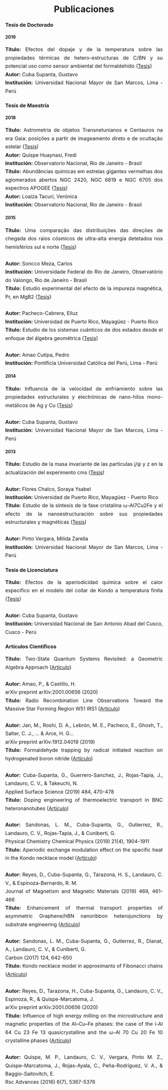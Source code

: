---
---
<head>
<style>
div.a {
  line-height: 0.7cm;
  font-size: 16px;
  text-align: justify;  
}
</style>
</head>

<center><h1>Publicaciones</h1></center>

<h3>Tesis de Doctorado</h3>
<h4>2019</h4>

<div class="a"> <b> Título:</b> Efectos del dopaje y de la temperatura sobre las propiedades térmicas de hetero-estructuras de C/BN y su potencial uso como sensor ambiental del formaldehído (<a href="https://cybertesis.unmsm.edu.pe/handle/20.500.12672/12312">Tesis</a>)<br>
<b> Autor:</b> Cuba Supanta, Gustavo<br>
<b> Institución:</b> Universidad Nacional Mayor de San Marcos, Lima - Perú </div>

<h3>Tesis de Maestría</h3> 
<h4>2018</h4>

<div class="a"> <b> Título:</b> Astrometria de objetos Transnetunianos e Centauros na era Gaia: posições a partir de imageamento direto e de ocultação estelar (<a href="http://www.on.br/conteudo/dppg_e_iniciacao/dppg/ferramenta_teses/teses/ASTRONOMIA/[417_09-06_C]on_2018_m_frediquispe.pdf">Tesis</a>)<br>
<b> Autor:</b> Quispe Huaynasi, Fredi<br>
<b> Institución:</b> Observatorio Nacional, Rio de Janeiro - Brasil </div>


<div class="a"> <b> Título:</b> Abundâncias químicas em estrelas gigantes vermelhas dos aglomerados abertos NGC 2420, NGC 6819 e NGC 6705 dos espectros APOGEE (<a href="http://www.on.br/conteudo/dppg_e_iniciacao/dppg/ferramenta_teses/teses/ASTRONOMIA/%5B398_50-38_C%5Don_2018_m_veronicaloaizatacuri-novo.pdf">Tesis</a>)<br>
<b> Autor:</b> Loaiza Tacuri, Verónica<br>
<b> Institución:</b> Observatorio Nacional, Rio de Janeiro - Brasil </div>

<h4>2015</h4>
<div class="a"> <b> Título:</b> Uma comparação das distribuições das direções de chegada dos raios cósmicos de ultra-alta energia detetados nos hemisférios sul e norte (<a href="http://objdig.ufrj.br/14/teses/842460.pdf">Tesis</a>)<br><br>
<b> Autor:</b> Soncco Meza, Carlos<br>
<b> Institución:</b> Universidade Federal do Rio de Janeiro, Observatório do Valongo, Rio de Janeiro - Brasil </div>

<div class="a"> <b> Título:</b> Estudio experimental del efecto de la impureza magnética, Pr, en MgB2  (<a href="https://scholar.uprm.edu/handle/20.500.11801/2017">Tesis</a>)<br><br>
<b> Autor:</b> Pacheco-Cabrera, Elluz<br>
<b> Institución:</b> Universidad de Puerto Rico, Mayagüez - Puerto Rico </div>

<div class="a"> <b> Título:</b> Estudio de los sistemas cuánticos de dos estados desde el enfoque del álgebra geométrica (<a href="http://tesis.pucp.edu.pe/repositorio/bitstream/handle/20.500.12404/6715/AMAO_CUTIPA_PEDRO_ESTUDIO_SISTEMAS_CUANTICOS_1.pdf?sequence=4&isAllowed=y">Tesis</a>)<br><br>
<b> Autor:</b> Amao Cutipa, Pedro<br>
<b> Institución:</b> Pontificia Universidad Católica del Perú, Lima - Perú </div>

<h4>2014</h4>
<div class="a"> <b> Título:</b> Influencia de la velocidad de enfriamiento sobre las propiedades estructurales y electrónicas de nano-hilos mono-metálicos de Ag y Cu (<a href="https://cybertesis.unmsm.edu.pe/handle/20.500.12672/5786">Tesis</a>)<br><br>
<b> Autor:</b> Cuba Supanta, Gustavo<br>
<b> Institución:</b> Universidad Nacional Mayor de San Marcos, Lima - Perú </div>

<h4>2013</h4>
<div class="a"> <b> Título:</b> Estudio de la masa invariante de las partículas j/ψ y z en la actualización del experimento cms (<a href="https://scholar.uprm.edu/handle/20.500.11801/2034">Tesis</a>)<br><br>
<b> Autor:</b> Flores Chalco, Soraya Ysabel<br>
<b> Institución:</b> Universidad de Puerto Rico, Mayagüez - Puerto Rico </div>


<div class="a"> <b> Título:</b> Estudio de la síntesis de la fase cristalina ω-Al7Cu2Fe y el efecto de la nanoestructuración sobre sus propiedades estructurales y magnéticas (<a href="https://cybertesis.unmsm.edu.pe/bitstream/handle/20.500.12672/3781/Pinto_vm.pdf?sequence=1">Tesis</a>)<br><br>
<b> Autor:</b> Pinto Vergara, Milida Zarella<br>
<b> Institución:</b> Universidad Nacional Mayor de San Marcos, Lima - Perú </div>

<h3>Tesis de Licenciatura</h3>

<div class="a"> <b> Título:</b> Efectos de la aperiodicidad química sobre el calor específico en el modelo del collar de Kondo a temperatura finita (<a href="http://repositorio.unsaac.edu.pe/handle/UNSAAC/5208">Tesis</a>)<br><br>
<b> Autor:</b> Cuba Supanta, Gustavo<br>
<b> Institución:</b> Universidad Nacional de San Antonio Abad del Cusco, Cusco - Perú </div>

<h3>Artículos Científicos</h3>

<div class="a"> <b> Título:</b> Two-State Quantum Systems Revisited: a Geometric Algebra Approach (<a href="https://arxiv.org/pdf/2001.00656.pdf">Artículo</a>)<br><br>
<b> Autor:</b> Amao, P., & Castillo, H.<br>
arXiv preprint arXiv:2001.00656 (2020) </div>


<div class="a"> <b> Título:</b> Radio Recombination Line Observations Toward the Massive Star Forming Region W51 IRS1 (<a href="https://arxiv.org/abs/1912.04019">Artículo</a>)<br><br>
<b> Autor:</b> Jan, M., Roshi, D. A., Lebrón, M. E., Pacheco, E., Ghosh, T., Salter, C. J., ... & Arce, H. G...<br>
arXiv preprint arXiv:1912.04019 (2019) </div>


<div class="a"> <b> Título:</b> Formaldehyde trapping by radical initiated reaction on hydrogenated boron nitride (<a href="https://www.sciencedirect.com/science/article/abs/pii/S0169433219309936#!">Artículo</a>)<br><br>
<b> Autor:</b> Cuba-Supanta, G., Guerrero-Sanchez, J., Rojas-Tapia, J., Landauro, C. V., & Takeuchi, N.<br>
Applied Surface Science (2019) 484, 470-478 </div>

<div class="a"> <b> Título:</b> Doping engineering of thermoelectric transport in BNC heteronanotubes (<a href="https://pubs.rsc.org/en/content/articlelanding/2019/CP/C8CP05592K#!divAbstract">Artículo</a>)<br><br>
<b> Autor:</b> Sandonas, L. M., Cuba-Supanta, G., Gutierrez, R., Landauro, C. V., Rojas-Tapia, J., & Cuniberti, G.<br>
Physical Chemistry Chemical Physics (2019) 21(4), 1904-1911 </div>

<div class="a"> <b> Título:</b> Aperiodic exchange modulation effect on the specific heat in the Kondo necklace model (<a href="https://www.sciencedirect.com/science/article/abs/pii/S0304885318304955">Artículo</a>)<br><br>
<b> Autor:</b> Reyes, D., Cuba-Supanta, G., Tarazona, H. S., Landauro, C. V., & Espinoza-Bernardo, R. M.<br>
Journal of Magnetism and Magnetic Materials (2019) 469, 461-466 </div>

<div class="a"> <b> Título:</b> Enhancement of thermal transport properties of asymmetric Graphene/hBN nanoribbon heterojunctions by substrate engineering (<a href="https://www.sciencedirect.com/science/article/abs/pii/S0008622317308771">Artículo</a>)<br><br>
<b> Autor:</b> Sandonas, L. M., Cuba-Supanta, G., Gutierrez, R., Dianat, A., Landauro, C. V., & Cuniberti, G.<br>
Carbon (2017) 124, 642-650 </div>

<div class="a"> <b> Título:</b> Kondo necklace model in approximants of Fibonacci chains (<a href="https://www.sciencedirect.com/science/article/abs/pii/S0304885317301816">Artículo</a>)<br><br>
<b> Autor:</b> Reyes, D., Tarazona, H., Cuba-Supanta, G., Landauro, C. V., Espinoza, R., & Quispe-Marcatoma, J.<br>
arXiv preprint arXiv:2001.00656 (2020) </div>

<div class="a"> <b> Título:</b> Influence of high energy milling on the microstructure and magnetic properties of the Al–Cu–Fe phases: the case of the i-Al 64 Cu 23 Fe 13 quasicrystalline and the ω-Al 70 Cu 20 Fe 10 crystalline phases (<a href="https://pubs.rsc.org/en/content/articlelanding/2016/ra/c5ra21093c#!divAbstract">Artículo</a>)<br><br>
<b> Autor:</b> Quispe, M. P., Landauro, C. V., Vergara, Pinto M. Z., Quispe-Marcatoma, J., Rojas-Ayala, C., Peña-Rodríguez, V. A., & Baggio-Saitovitch, E.<br>
Rsc Advances (2016) 6(7), 5367-5376 </div>
